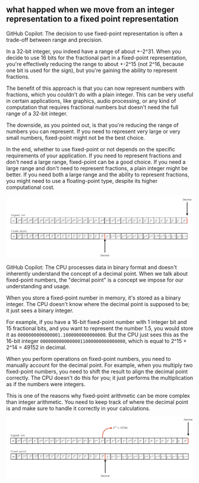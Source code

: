 ## what happed when we move from an integer representation to a fixed point representation


GitHub Copilot: The decision to use fixed-point representation is often a trade-off between range and precision. 

In a 32-bit integer, you indeed have a range of about +-2^31. When you decide to use 16 bits for the fractional part in a fixed-point representation, you're effectively reducing the range to about +-2^15 (not 2^16, because one bit is used for the sign), but you're gaining the ability to represent fractions.

The benefit of this approach is that you can now represent numbers with fractions, which you couldn't do with a plain integer. This can be very useful in certain applications, like graphics, audio processing, or any kind of computation that requires fractional numbers but doesn't need the full range of a 32-bit integer.

The downside, as you pointed out, is that you're reducing the range of numbers you can represent. If you need to represent very large or very small numbers, fixed-point might not be the best choice.

In the end, whether to use fixed-point or not depends on the specific requirements of your application. If you need to represent fractions and don't need a large range, fixed-point can be a good choice. If you need a large range and don't need to represent fractions, a plain integer might be better. If you need both a large range and the ability to represent fractions, you might need to use a floating-point type, despite its higher computational cost.

![Alt text](image-1.png)

GitHub Copilot: The CPU processes data in binary format and doesn't inherently understand the concept of a decimal point. When we talk about fixed-point numbers, the "decimal point" is a concept we impose for our understanding and usage. 

When you store a fixed-point number in memory, it's stored as a binary integer. The CPU doesn't know where the decimal point is supposed to be; it just sees a binary integer. 

For example, if you have a 16-bit fixed-point number with 1 integer bit and 15 fractional bits, and you want to represent the number 1.5, you would store it as `0000000000000001.1000000000000000`. But the CPU just sees this as the 16-bit integer `00000000000000011000000000000000`, which is equal to 2^15 + 2^14 = 49152 in decimal.

When you perform operations on fixed-point numbers, you need to manually account for the decimal point. For example, when you multiply two fixed-point numbers, you need to shift the result to align the decimal point correctly. The CPU doesn't do this for you; it just performs the multiplication as if the numbers were integers.

This is one of the reasons why fixed-point arithmetic can be more complex than integer arithmetic. You need to keep track of where the decimal point is and make sure to handle it correctly in your calculations.


![Alt text](image-2.png)

